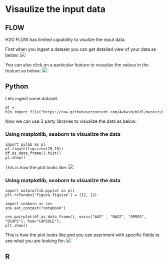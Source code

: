 # Visaulize the input data # 

## FLOW ##
H2O FLOW has limited capability to visalize the input data. 

First when you ingest a dataset you can get detailed view of your data as below:
![](https://github.com/Avkash/mldl/blob/master/images/flow_frame_summary.png?raw=true)

You can also click on a particular feature to visualize the values in the feature as below:
![](https://github.com/Avkash/mldl/blob/master/images/flow_column_summary.png?raw=true)

## Python ##
Lets ingest some dataset:
```
df = h2o.import_file("https://raw.githubusercontent.com/Avkash/mldl/master/data/prostate.csv")
```

Now we can use 3 party libraries to visualize the data as below:
### Using matplotlib, seaborn to visualize the data ###
```
import pylab as pl
pl.figure(figsize=(20,10))
df.as_data_frame().hist()
pl.show()
```
This is how the plot looks like:
![](https://github.com/Avkash/mldl/blob/master/images/flow_prostate_pyplot.png?raw=true)

### Using matplotlib, seaborn to visualize the data ###

```
import matplotlib.pyplot as plt
plt.rcParams['figure.figsize'] = (12, 12)

import seaborn as sns
sns.set_context("notebook")

sns.pairplot(df.as_data_frame(), vars=["AGE" , "RACE", "DPROS", "DCAPS"], hue="CAPSULE");
plt.show()
```
This is how the plot looks like and you can expriment with specific fields to see what you are looking for:
![](https://github.com/Avkash/mldl/blob/master/images/flow_prostate_seaborn_plot.png?raw=true)


## R ##

